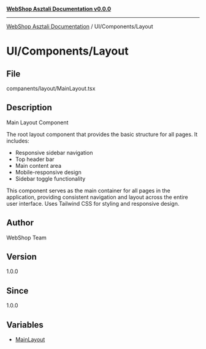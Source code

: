 [**WebShop Asztali Documentation v0.0.0**](../../../README.md)

***

[WebShop Asztali Documentation](../../../modules.md) / UI/Components/Layout

# UI/Components/Layout

## File

companents/layout/MainLayout.tsx

## Description

Main Layout Component

The root layout component that provides the basic structure for all pages.
It includes:
- Responsive sidebar navigation
- Top header bar
- Main content area
- Mobile-responsive design
- Sidebar toggle functionality

This component serves as the main container for all pages in the application,
providing consistent navigation and layout across the entire user interface.
Uses Tailwind CSS for styling and responsive design.

## Author

WebShop Team

## Version

1.0.0

## Since

1.0.0

## Variables

- [MainLayout](variables/MainLayout.md)
